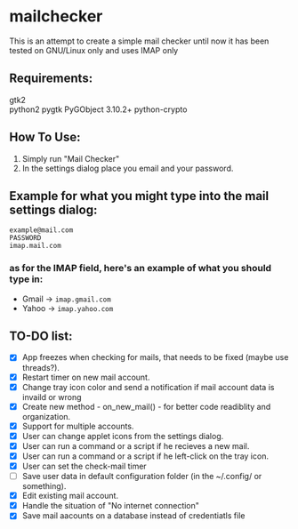 # mailchecker
This is an attempt to create a simple mail checker
until now it has been tested on GNU/Linux only and uses IMAP only

Requirements:
--------------
gtk2  
python2
pygtk
PyGObject 3.10.2+
python-crypto

How To Use:
------------
1. Simply run "Mail Checker"
2. In the settings dialog place you email and your password.

Example for what you might type into the mail settings dialog:
---------------------------------------------------
```
example@mail.com  
PASSWORD
imap.mail.com
```
### as for the IMAP field, here's an example of what you should type in:
- Gmail -> `imap.gmail.com`
- Yahoo -> `imap.yahoo.com`

TO-DO list:
------------
- [x] App freezes when checking for mails, that needs to be fixed (maybe use threads?).
- [x] Restart timer on new mail account.
- [x] Change tray icon color and send a notification if mail account data is invaild or wrong
- [x] Create new method - on_new_mail() - for better code readiblity and organization.
- [x] Support for multiple accounts.
- [x] User can change applet icons from the settings dialog.
- [x] User can run a command or a script if he recieves a new mail.
- [x] User can run a command or a script if he left-click on the tray icon.
- [x] User can set the check-mail timer
- [ ] Save user data in default configuration folder (in the ~/.config/ or something).
- [x] Edit existing mail account.
- [x] Handle the situation of "No internet connection"
- [x] Save mail aacounts on a database instead of credentiatls file
